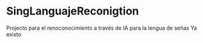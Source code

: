 # SingLanguajeReconigtion
Projecto para el renoconocimiento a través de IA para la lengua de señas
Ya existo
